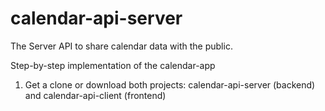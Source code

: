 # calendar-api-server
The Server API to share calendar data with the public.

Step-by-step implementation of the calendar-app

1. Get a clone or download both projects: calendar-api-server (backend) and calendar-api-client (frontend)
